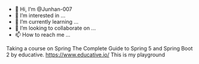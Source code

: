 - 👋 Hi, I’m @Junhan-007
- 👀 I’m interested in ... 
- 🌱 I’m currently learning ...
- 💞️ I’m looking to collaborate on ...
- 📫 How to reach me ...

<!---
Junhan-007/Junhan-007 is a ✨ special ✨ repository because its `README.md` (this file) appears on your GitHub profile.
You can click the Preview link to take a look at your changes.
--->

Taking a course on Spring 
The Complete Guide to Spring 5 and Spring Boot 2 by educative.
https://www.educative.io/
 This is my playground
